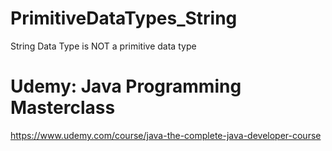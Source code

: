   # PrimitiveDataTypes_String
  String Data Type is NOT a primitive data type
# Udemy: Java Programming Masterclass
  https://www.udemy.com/course/java-the-complete-java-developer-course
